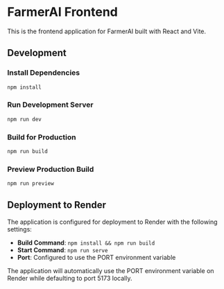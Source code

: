 # FarmerAI Frontend

This is the frontend application for FarmerAI built with React and Vite.

## Development

### Install Dependencies
```bash
npm install
```

### Run Development Server
```bash
npm run dev
```

### Build for Production
```bash
npm run build
```

### Preview Production Build
```bash
npm run preview
```

## Deployment to Render

The application is configured for deployment to Render with the following settings:

- **Build Command**: `npm install && npm run build`
- **Start Command**: `npm run serve`
- **Port**: Configured to use the PORT environment variable

The application will automatically use the PORT environment variable on Render while defaulting to port 5173 locally.
